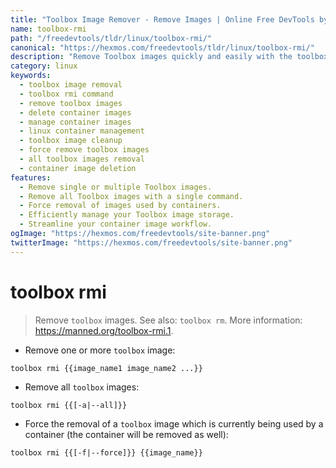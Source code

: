 ```yaml
---
title: "Toolbox Image Remover - Remove Images | Online Free DevTools by Hexmos"
name: toolbox-rmi
path: "/freedevtools/tldr/linux/toolbox-rmi/"
canonical: "https://hexmos.com/freedevtools/tldr/linux/toolbox-rmi/"
description: "Remove Toolbox images quickly and easily with the toolbox rmi command.  Manage your container images efficiently. Free online tool, no registration required."
category: linux
keywords:
  - toolbox image removal
  - toolbox rmi command
  - remove toolbox images
  - delete container images
  - manage container images
  - linux container management
  - toolbox image cleanup
  - force remove toolbox images
  - all toolbox images removal
  - container image deletion
features:
  - Remove single or multiple Toolbox images.
  - Remove all Toolbox images with a single command.
  - Force removal of images used by containers.
  - Efficiently manage your Toolbox image storage.
  - Streamline your container image workflow.
ogImage: "https://hexmos.com/freedevtools/site-banner.png"
twitterImage: "https://hexmos.com/freedevtools/site-banner.png"
---
```


# toolbox rmi

> Remove `toolbox` images.
> See also: `toolbox rm`.
> More information: <https://manned.org/toolbox-rmi.1>.

- Remove one or more `toolbox` image:

`toolbox rmi {{image_name1 image_name2 ...}}`

- Remove all `toolbox` images:

`toolbox rmi {{[-a|--all]}}`

- Force the removal of a `toolbox` image which is currently being used by a container (the container will be removed as well):

`toolbox rmi {{[-f|--force]}} {{image_name}}`
